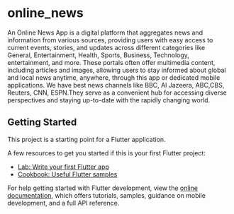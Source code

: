# online_news

An Online News App is a digital platform that aggregates news and information from various sources, providing users with easy access to current events, stories, and updates across different categories like General, Entertainment, Health, Sports, Business, Technology, entertainment, and more. These portals often offer multimedia content, including articles and images, allowing users to stay informed about global and local news anytime, anywhere, through this app or dedicated mobile applications. We have best news channels like BBC, Al Jazeera, ABC,CBS, Reuters, CNN, ESPN.They serve as a convenient hub for accessing diverse perspectives and staying up-to-date with the rapidly changing world.

## Getting Started

This project is a starting point for a Flutter application.

A few resources to get you started if this is your first Flutter project:

- [Lab: Write your first Flutter app](https://docs.flutter.dev/get-started/codelab)
- [Cookbook: Useful Flutter samples](https://docs.flutter.dev/cookbook)

For help getting started with Flutter development, view the
[online documentation](https://docs.flutter.dev/), which offers tutorials,
samples, guidance on mobile development, and a full API reference.
